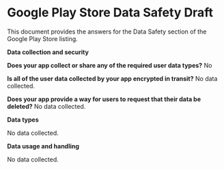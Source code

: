 # Google Play Store Data Safety Draft

This document provides the answers for the Data Safety section of the Google Play Store listing.

**Data collection and security**

**Does your app collect or share any of the required user data types?**
No

**Is all of the user data collected by your app encrypted in transit?**
No data collected.

**Does your app provide a way for users to request that their data be deleted?**
No data collected.

**Data types**

No data collected.

**Data usage and handling**

No data collected.
